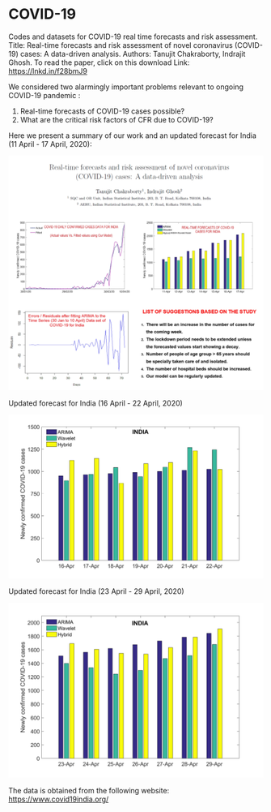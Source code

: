 # COVID-19
Codes and datasets for COVID-19 real time forecasts and risk assessment.
Title: Real-time forecasts and risk assessment of novel coronavirus (COVID-19) cases: A data-driven analysis.
Authors: Tanujit Chakraborty, Indrajit Ghosh.
To read the paper, click on this download Link: https://lnkd.in/f28bmJ9


We considered two alarmingly important problems relevant to ongoing COVID-19 pandemic :
1. Real-time forecasts of COVID-19 cases possible?
2. What are the critical risk factors of CFR due to COVID-19?

Here we present a summary of our work and an updated forecast for India (11 April - 17 April, 2020):

![picture](forecast_11apr_ind.jpg)

Updated forecast for India (16 April - 22 April, 2020)

![picture](forecast_16apr_ind.png)

Updated forecast for India (23 April - 29 April, 2020)

![picture](india_forecast_23apr.png)

The data is obtained from the following website: https://www.covid19india.org/
